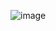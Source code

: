 ![image](https://user-images.githubusercontent.com/83901620/129845453-75335897-378c-47c0-8bca-5c81b12fae88.png)
